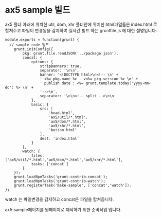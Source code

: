# ax5 sample 빌드

ax5 폴더 아래에 위치한 util, dom, xhr 폴더안에 위치한 html파일들은 index.html 로 합쳐주고 
파일이 변경됨을 감지하여 실시간 빌드 하는 gruntfile.js 에 대한 설명입니다.

```
module.exports = function(grunt) {
  // sample code 빌드
	grunt.initConfig({
		pkg: grunt.file.readJSON('../package.json'),
		concat: {
			options: {
				stripBanners: true,
				separator: '\n\n',
				banner: '<!DOCTYPE html>\n<!-- \n' +
				' <%= pkg.name %> - v<%= pkg.version %> \n' +
				' publish date : <%= grunt.template.today("yyyy-mm-dd") %> \n' +
				'-->\n',
				separator: '\n\n<!-- split -->\n\n'
			},
			basic: {
				src: [
					'head.html',
					'ax5/util/*.html',
					'ax5/dom/*.html',
					'ax5/xhr/*.html',
					'bottom.html'
				],
				dest: 'index.html'
			}
		},
		watch: {
			files: ['ax5/util/*.html','ax5/dom/*.html','ax5/xhr/*.html'],
			tasks: ['concat']
		}
	});
	grunt.loadNpmTasks('grunt-contrib-concat');
	grunt.loadNpmTasks('grunt-contrib-watch');
	grunt.registerTask('make-sample', ['concat','watch']);
};
```

watch 는 파일변경을 감지하고 concat은 파일을 합쳐줍니다. 

ax5 sample페이지를 원페이지로 제작하기 위한 준비작업 입니다.
